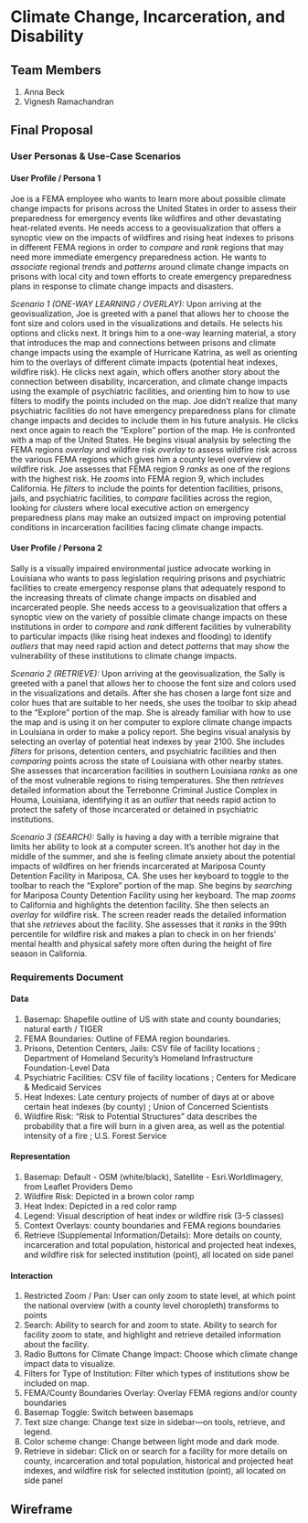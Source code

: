 # Climate Change, Incarceration, and Disability

## Team Members

1. Anna Beck
2. Vignesh Ramachandran

## Final Proposal

### User Personas & Use-Case Scenarios

#### User Profile / Persona 1

Joe is a FEMA employee who wants to learn more about possible climate change impacts for prisons across the United States in order to assess their preparedness for emergency events like wildfires and other devastating heat-related events. He needs access to a geovisualization that offers a synoptic view on the impacts of wildfires and rising heat indexes to prisons in different FEMA regions in order to *compare* and *rank* regions that may need more immediate emergency preparedness action. He wants to *associate* regional *trends* and *patterns* around climate change impacts on prisons with local city and town efforts to create emergency preparedness plans in response to climate change impacts and disasters. 

*Scenario 1 (ONE-WAY LEARNING / OVERLAY):* Upon arriving at the geovisualization, Joe is greeted with a panel that allows her to choose the font size and colors used in the visualizations and details. He selects his options and clicks next. It brings him to a one-way learning material, a story that introduces the map and connections between prisons and climate change impacts using the example of Hurricane Katrina, as well as orienting him to the overlays of different climate impacts (potential heat indexes, wildfire risk). He clicks next again, which offers another story about the connection between disability, incarceration, and climate change impacts using the example of psychiatric facilities, and orienting him to how to use filters to modify the points included on the map. Joe didn’t realize that many psychiatric facilities do not have emergency preparedness plans for climate change impacts and decides to include them in his future analysis. He clicks next once again to reach the “Explore” portion of the map. He is confronted with a map of the United States. He begins visual analysis by selecting the FEMA regions *overlay* and wildfire risk *overlay* to assess wildfire risk across the various FEMA regions which gives him a county level overview of wildfire risk. Joe assesses that FEMA region 9 *ranks* as one of the regions with the highest risk. He *zooms* into FEMA region 9, which includes California. He *filters* to include the points for detention facilities, prisons, jails, and psychiatric facilities, to *compare* facilities across the region, looking for *clusters* where local executive action on emergency preparedness plans may make an outsized impact on improving potential conditions in incarceration facilities facing climate change impacts. 

#### User Profile / Persona 2

Sally is a visually impaired environmental justice advocate working in Louisiana who wants to pass legislation requiring prisons and psychiatric facilities to create emergency response plans that adequately respond to the increasing threats of climate change impacts on disabled and incarcerated people. She needs access to a geovisualization that offers a synoptic view on the variety of possible climate change impacts on these institutions in order to *compare* and *rank* different facilities by vulnerability to particular impacts (like rising heat indexes and flooding) to identify *outliers* that may need rapid action and detect *patterns* that may show the vulnerability of these institutions to climate change impacts. 

*Scenario 2 (RETRIEVE):* Upon arriving at the geovisualization, the Sally is greeted with a panel that allows her to choose the font size and colors used in the visualizations and details. After she has chosen a large font size and color hues that are suitable to her needs, she uses the toolbar to skip ahead to the “Explore” portion of the map. She is already familiar with how to use the map and is using it on her computer to explore climate change impacts in Louisiana in order to make a policy report. She begins visual analysis by selecting an overlay of potential heat indexes by year 2100. She includes *filters* for prisons, detention centers, and psychiatric facilities and then *comparing* points across the state of Louisiana with other nearby states. She assesses that incarceration facilities in southern Louisiana *ranks* as one of the most vulnerable regions to rising temperatures. She then *retrieves* detailed information about the Terrebonne Criminal Justice Complex in Houma, Louisiana, identifying it as an *outlier* that needs rapid action to protect the safety of those incarcerated or detained in psychiatric institutions.

*Scenario 3 (SEARCH):* Sally is having a day with a terrible migraine that limits her ability to look at a computer screen. It’s another hot day in the middle of the summer, and she is feeling climate anxiety about the potential impacts of wildfires on her friends incarcerated at Mariposa County Detention Facility in Mariposa, CA. She uses her keyboard to toggle to the toolbar to reach the “Explore” portion of the map. She begins by *searching* for Mariposa County Detention Facility using her keyboard. The map *zooms* to California and highlights the detention facility. She then selects an *overlay* for wildfire risk. The screen reader reads the detailed information that she *retrieves* about the facility. She assesses that it *ranks* in the 99th percentile for wildfire risk and makes a plan to check in on her friends’ mental health and physical safety more often during the height of fire season in California. 
    
### Requirements Document

#### Data
1. Basemap: Shapefile outline of US with state and county boundaries; natural earth / TIGER 
2. FEMA Boundaries: Outline of FEMA region boundaries. 
3. Prisons, Detention Centers, Jails: CSV file of facility locations ; Department of Homeland Security’s Homeland Infrastructure Foundation-Level Data
4. Psychiatric Facilities: CSV file of facility locations ; Centers for Medicare & Medicaid Services
5. Heat Indexes: Late century projects of number of days at or above certain heat indexes (by county) ; Union of Concerned Scientists 
6. Wildfire Risk: “Risk to Potential Structures” data describes the probability that a fire will burn in a given area, as well as the potential intensity of a fire ; U.S. Forest Service

#### Representation
1. Basemap: Default - OSM (white/black), Satellite - Esri.WorldImagery, from Leaflet Providers Demo
2. Wildfire Risk: Depicted in a brown color ramp
3. Heat Index: Depicted in a red color ramp
4. Legend: Visual description of heat index or wildfire risk (3-5 classes)
5. Context Overlays: county boundaries and FEMA regions boundaries
6. Retrieve (Supplemental Information/Details): More details on county, incarceration and total population, historical and projected heat indexes, and wildfire risk for selected institution (point), all located on side panel

#### Interaction
1. Restricted Zoom / Pan: User can only zoom to state level, at which point the national overview (with a county level choropleth) transforms to points
2. Search: Ability to search for and zoom to state. Ability to search for facility zoom to state, and highlight and retrieve detailed information about the facility.
3. Radio Buttons for Climate Change Impact: Choose which climate change impact data to visualize.
4. Filters for Type of Institution: Filter which types of institutions show be included on map.
5. FEMA/County Boundaries Overlay: Overlay FEMA regions and/or county boundaries
6. Basemap Toggle: Switch between basemaps
7. Text size change: Change text size in sidebar—on tools, retrieve, and legend.
8. Color scheme change: Change between light mode and dark mode.
9. Retrieve in sidebar: Click on or search for a facility for more details on county, incarceration and total population, historical and projected heat indexes, and wildfire risk for selected institution (point), all located on side panel

## Wireframe






